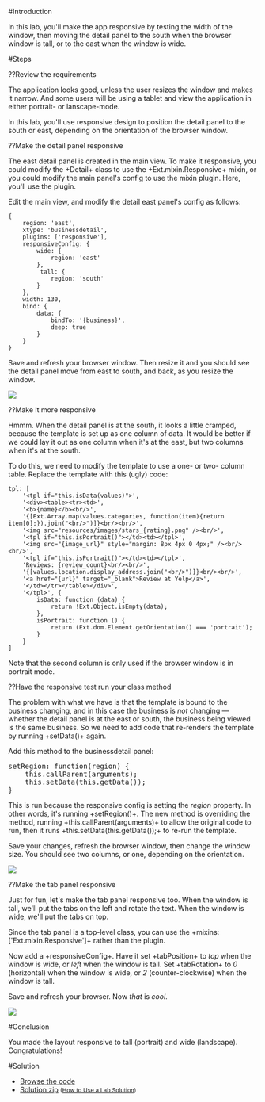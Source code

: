 #Introduction

In this lab, you'll make the app responsive by testing the width of the window, then 
moving the detail panel to the south when the browser window is tall, or to the east when the 
window is wide.

#Steps

??Review the requirements

The application looks good, unless the user resizes the window and makes it narrow. And some
users will be using a tablet and view the application in either portrait- or lanscape-mode.

In this lab, you'll use responsive design to position the detail panel to the south or east,
depending on the orientation of the browser window.


??Make the detail panel responsive

The east detail panel is created in the main view. To make it responsive, you could modify the
+Detail+ class to use the +Ext.mixin.Responsive+ mixin, or you could modify the main panel's 
config to use the mixin plugin. Here, you'll use the plugin.

Edit the main view, and modify the detail east panel's config as follows:

    {
        region: 'east',
        xtype: 'businessdetail',
        plugins: ['responsive'],
        responsiveConfig: {
            wide: {
                region: 'east'
            },
             tall: {
                region: 'south'
            }
        },
        width: 130,
        bind: {
            data: {
                bindTo: '{business}',
                deep: true
            }
        }
    }

Save and refresh your browser window. Then resize it and you should see the detail panel move from east to south, and back, as you resize the window. 

<img src="resources/images/yelp/ResponsiveInitial.jpg">



??Make it more responsive

Hmmm. When the detail panel is at the south, it looks a little cramped, because the template is 
set up as one column of data. It would be better if we could lay it out as one column when it's at the east, but 
two columns when it's at the south.

To do this, we need to modify the template to use a one- or two- column table. Replace the template with 
this (ugly) code:


    tpl: [
        '<tpl if="this.isData(values)">',
        '<div><table><tr><td>',
        '<b>{name}</b><br/>',
        '{[Ext.Array.map(values.categories, function(item){return item[0];}).join("<br/>")]}<br/><br/>',
        '<img src="resources/images/stars_{rating}.png" /><br/>',
        '<tpl if="this.isPortrait()"></td><td></tpl>',
        '<img src="{image_url}" style="margin: 8px 4px 0 4px;" /><br/><br/>',
        '<tpl if="this.isPortrait()"></td><td></tpl>',
        'Reviews: {review_count}<br/><br/>',
        '{[values.location.display_address.join("<br/>")]}<br/><br/>',
        '<a href="{url}" target="_blank">Review at Yelp</a>',
        '</td></tr></table></div>',
        '</tpl>', {
            isData: function (data) {
                return !Ext.Object.isEmpty(data);
            },
            isPortrait: function () {
                return (Ext.dom.Element.getOrientation() === 'portrait');
            }
        }
    ]


Note that the second column is only used if the browser window is in portrait mode.


??Have the responsive test run your class method
 
The problem with what we have is that the template is bound to the 
business changing, and in this case the business is *not* changing &mdash; whether the detail panel 
is at the east or south, the business being viewed is the same business. So we need to add code that
re-renders the template by running +setData()+ again.

Add this method to the businessdetail  panel:
<pre>
setRegion: function(region) {
	this.callParent(arguments);
	this.setData(this.getData());
}
</pre>

This is run because the responsive config is setting the *region* property. In other words, it's
running +setRegion()+. The new method is overriding the method, running +this.callParent(arguments)+
to allow the original code to run, then it runs +this.setData(this.getData());+ to re-run the template.

Save your changes, refresh the browser window, then change the window size. You should see two columns, 
or one, depending on the orientation.

<img src="resources/images/yelp/ResponsiveTableColumns.jpg">


??Make the tab panel responsive

Just for fun, let's make the tab panel responsive too. When the window is tall, we'll put
the tabs on the left and rotate the text. When the window is wide, we'll put the tabs on top. 

Since the tab panel is a top-level class, you can use the +mixins:['Ext.mixin.Responsive']+ rather than the
plugin. 

Now add a +responsiveConfig+. Have it set +tabPosition+ to *top* when the window is wide, or *left* when
the window is tall. Set +tabRotation+ to *0* (horizontal) when the window is wide, or *2* (counter-clockwise) 
when the window is tall. 

Save and refresh your browser. Now *that* is *cool*.

<img src="resources/images/yelp/ResponsiveTabPosition.jpg">


#Conclusion

You made the layout responsive to tall (portrait) and wide (landscape). Congratulations!

#Solution

- <a href="resources/student/labsolutions/yelpextplorer-responsive-design" target="source">Browse the code</a>
- <a href="resources/student/labsolutions/yelpextplorer-responsive-design.zip">Solution zip</a> <small>(<a href="#2016-02-24_17-26_13-021_Z">How to Use a Lab Solution</a>)</small>


